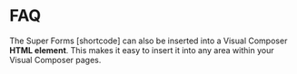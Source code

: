 # FAQ
  
The Super Forms [shortcode] can also be inserted into a Visual Composer **HTML element**. This makes it easy to insert it into any area within your Visual Composer pages.




